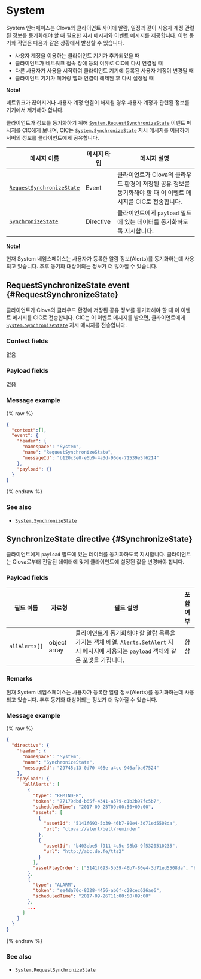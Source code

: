 # System

System 인터페이스는 Clova와 클라이언트 사이에 알람, 일정과 같이 사용자 계정 관련된 정보를 동기화해야 할 때 필요한 지시 메시지와 이벤트 메시지를 제공합니다. 이런 동기화 작업은 다음과 같은 상황에서 발생할 수 있습니다.

* 사용자 계정을 이용하는 클라이언트 기기가 추가되었을 때
* 클라이언트가 네트워크 접속 장애 등의 이유로 CIC에 다시 연결될 때
* 다른 사용자가 사용을 시작하여 클라이언트 기기에 등록된 사용자 계정이 변경될 때
* 클라이언트 기기가 페어링 앱과 연결이 해제된 후 다시 설정될 때

<div class="note">
  <p><strong>Note!</strong></p>
  <p>네트워크가 끊어지거나 사용자 계정 연결이 해제될 경우 사용자 계정과 관련된 정보를 기기에서 제거해야 합니다.</p>
</div>

클라이언트가 정보를 동기화하기 위해 [`System.RequestSynchronizeState`](RequestSynchronizeState) 이벤트 메시지를 CIC에게 보내며, CIC는 [`System.SynchronizeState`](#SynchronizeState) 지시 메시지를 이용하여 서버의 정보를 클라이언트에게 공유합니다.

| 메시지 이름         | 메시지 타입  | 메시지 설명                                 |
|------------------|-----------|-------------------------------------------|
| [`RequestSynchronizeState`](#RequestSynchronizeState)  | Event     | 클라이언트가 Clova의 클라우드 환경에 저장된 공유 정보를 동기화해야 할 때 이 이벤트 메시지를 CIC로 전송합니다. |
| [`SynchronizeState`](#SynchronizeState)                | Directive | 클라이언트에게 `payload` 필드에 있는 데이터를 동기화하도록 지시합니다.                               |


<div class="note">
  <p><strong>Note!</strong></p>
  <p>현재 System 네임스페이스는 사용자가 등록한 알람 정보(Alerts)를 동기화하는데 사용되고 있습니다. 추후 동기화 대상이되는 정보가 더 많아질 수 있습니다.</p>
</div>

## RequestSynchronizeState event {#RequestSynchronizeState}
클라이언트가 Clova의 클라우드 환경에 저장된 공유 정보를 동기화해야 할 때 이 이벤트 메시지를 CIC로 전송합니다. CIC는 이 이벤트 메시지를 받으면, 클라이언트에게 [`System.SynchronizeState`](#SynchronizeState) 지시 메시지를 전송합니다.

### Context fields

없음

### Payload fields

없음

### Message example
{% raw %}
```json
{
  "context":[],
  "event": {
    "header": {
      "namespace": "System",
      "name": "RequestSynchronizeState",
      "messageId": "b120c3e0-e6b9-4a3d-96de-71539e5f6214"
    },
    "payload": {}
  }
}
```
{% endraw %}

### See also
* [`System.SynchronizeState`](/CIC/References/CICInterface/System.md#SynchronizeState)

## SynchronizeState directive {#SynchronizeState}
클라이언트에게 `payload` 필드에 있는 데이터를 동기화하도록 지시합니다. 클라이언트는 Clova로부터 전달된 데이터에 맞게 클라이언트에 설정된 값을 변경해야 합니다.

### Payload fields

| 필드 이름       | 자료형    | 필드 설명                     | 포함 여부 |
|---------------|---------|-----------------------------|:---------:|
| `allAlerts[]`   | object array | 클라이언트가 동기화해야 할 알람 목록을 가지는 객체 배열. [`Alerts.SetAlert`](/CIC/References/CICInterface/Alerts.md#SetAlert) 지시 메시지에 사용되는 [`payload`](/CIC/References/CICInterface/Alerts.md#SetAlertPayload) 객체와 같은 포맷을 가집니다. | 항상    |

### Remarks
현재 System 네임스페이스는 사용자가 등록한 알람 정보(Alerts)를 동기화하는데 사용되고 있습니다. 추후 동기화 대상이되는 정보가 더 많아질 수 있습니다.

### Message example

{% raw %}

```json
{
  "directive": {
    "header": {
      "namespace": "System",
      "name": "SynchronizeState",
      "messageId": "29745c13-0d70-408e-a4cc-946afba67524"
    },
    "payload": {
      "allAlerts": [
        {
          "type": "REMINDER",
          "token": "77179dbd-b65f-4341-a579-c1b2b97fc5b7",
          "scheduledTime": "2017-09-25T09:00:50+09:00",
          "assets": [
            {
              "assetId": "5141f693-5b39-46b7-80e4-3d71ed5508da",
              "url": "clova://alert/bell/reminder"
            },
            {
              "assetId": "b403ebe5-f911-4c5c-98b3-9f5320510235",
              "url": "http://abc.de.fe/tts2"
            }
          ],
          "assetPlayOrder": ["5141f693-5b39-46b7-80e4-3d71ed5508da", "b403ebe5-f911-4c5c-98b3-9f5320510235"]
        },
        {
          "type": "ALARM",
          "token": "ee4da70c-8328-4456-ab6f-c28cec626ae6",
          "scheduledTime": "2017-09-26T11:00:50+09:00"
        },
        ...
      ]
    }
  }
}
```

{% endraw %}

### See also
* [`System.RequestSynchronizeState`](#RequestSynchronizeState)
